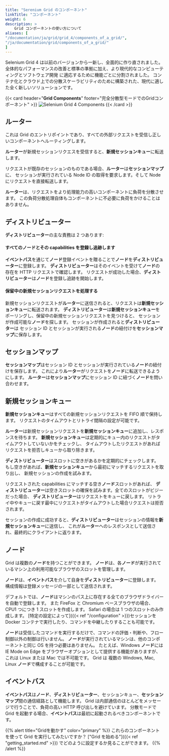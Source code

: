 ```yaml
---
title: "Serenium Grid のコンポーネント"
linkTitle: "コンポーネント"
weight: 6
description: >
    Grid コンポーネントの使い方について
aliases: [
"/documentation/ja/grid/grid_4/components_of_a_grid/",
"/ja/documentation/grid/components_of_a_grid/"
]
---
```


Selenium Grid 4 は以前のバージョンから一新し、全面的に作り直されました。
全体的なパフォーマンスの改善と標準の準拠に加え、より現代的なコンピューティングとソフトウェア開発
に適応するために機能ごとに分割されました。
コンテナ化とクラウド上での分散スケーラビリティのために構築された、現代に適した全く新しいソリューションです。

{{< card header="**Grid Components**" footer="完全分散型モードでのGridコンポーネント" >}}
![Selenium Grid 4 Components](/images/documentation/grid/components.png "Selenium Grid 4 Components")
{{< /card >}}

## ルーター

これは Grid のエントリポイントであり、すべての外部リクエストを受信し正しいコンポーネントへルーティングします。

**ルーター**が新規セッションリクエスを受信すると、**新規セッションキュー**に転送します。

リクエストが既存のセッションのものである場合、**ルーター**は**セッションマップ**に、
セッションが実行されている Node ID の取得を要求します。そして Node にリクエストを直接転送します。

**ルーター**は、リクエストをより処理能力の高いコンポーネントに負荷を分散させます。
この負荷分散処理自体もコンポーネントに不必要に負荷をかけることはありません。

## ディストリビューター

**ディストリビューター**の主な責務は 2 つあります:

#### すべてのノードとその capabilities を登録し追跡します

**イベントバス**を通じて**ノード**登録イベントを贈ることで**ノード**を**ディストリビューター**に登録します。
**ディストリビューター**はそのイベントを受けて**ノード**の存在を HTTP リクエストで確認します。
リクエストが成功した場合、**ディストリビューター**は**ノード**を登録し追跡を開始します。

#### 保留中の新規セッションリクエストを処理する

新規セッションリクエストが**ルーター**に送信されると、リクエストは**新規セッションキュー**に転送されます。
**ディストリビューター**は**新規セッションキュー**をポーリングし、保留中の新規セッションリクエストを見つけると、
セッションが作成可能な**ノード**を探します。 セッションが作成されると**ディストリビューター**は
セッション ID とセッションが実行される**ノード**の紐付けを**セッションマップ**に保存します。

## セッションマップ

**セッションマップ**はセッション ID とセッションが実行されている**ノード**の紐付けを保存します。
これにより**ルーター**がリクエストを**ノード**に転送できるようにします。
**ルーター**は**セッションマップ**にセッション ID に紐づく**ノード**を問い合わせます。

## 新規セッションキュー

**新規セッションキュー**はすべての新規セッションリクエストを FIFO 順で保持します。
リクエストのタイムアウトとリトライ間隔の設定が可能です。

**ルーター**は新規セッションリクエストを**新規セッションキュー**に追加し、レスポンスを待ちます。
**新規セッションキュー**は定期的にキュー内のリクエストがタイムアウトしていないかをチェックし、
タイムアウトしたリクエストがあればリクエストを拒否しキューから取り除きます。

**ディストリビューター**はスロットに空きがあるかを定期的にチェックします。
もし空きがあれば、**新規セッションキュー**から最初にマッチするリクエストを取り出し、
新規セッションの作成を試みます。

リクエストされた capabilities にマッチする空き**ノード**スロットがあれば、
**ディストリビューター**は空きスロットの確保を試みます。全てのスロットがビジーだった場合、
**ディストリビューター**はリクエストをキューに戻します。
リトライ中やキューに戻す最中にリクエストがタイムアウトした場合リクエストは拒否されます。

セッションの作成に成功すると、**ディストリビューター**はセッションの情報を**新規セッションキュー**に送信し、
これが**ルーター**へのレスポンスとして送信され、最終的にクライアントに返ります。

## ノード

Grid は複数の**ノード**を持つことができます。
**ノード**は、各**ノード**が実行されているマシン上の利用可能なブラウザのスロットを管理します。

**ノード**は、**イベントバス**を介して自身を**ディストリビューター**に登録します。
構成情報は登録メッセージの一部として送信されます。

デフォルトでは、**ノード**はマシンのパス上に存在する全てのブラウザドライバーを自動で登録します。
また FireFox と Chromium ベースブラウザの場合、CPU1 つにつき 1 スロットを作成します。
Safari の場合は 1 つのスロットのみ作成します。
[特定の設定によって]({{< ref "/configuration" >}})セッションを Docker コンテナで実行したり、コマンドを中継したりすることも可能です。

**ノード**は受信したコマンドを実行するだけで、コマンドの評価・判断や、フロー制御以外の制御は行いません。
**ノード**が実行されているマシンは、他のコンポーネントと同じ OS を持つ必要はありません。
たとえば、Windows **ノード**には IE Mode on Edge をブラウザーオプションとして提供する機能がありますが、
これは Linux または Mac では不可能です。
Grid は 複数の Windows, Mac, Linux **ノード**で構成することが可能です。

## イベントバス

**イベントバス**は**ノード**、**ディストリビューター**、セッションキュー、**セッションマップ**間の通信経路として機能します。
Grid は内部通信のほとんどをメッセージで行うことで、負荷の高い HTTP 呼び出しを避けています。
分散モードで Grid を起動する場合、**イベントバス**は最初に起動されるべきコンポーネントです。

{{% alert title="Gridを動かす" color="primary" %}}
これらのコンポーネントを使って Grid を実行してみたいですか？
["Grid を始める"]({{< ref "getting_started.md" >}}) でどのように設定するか見ることができます。
{{% /alert %}}
